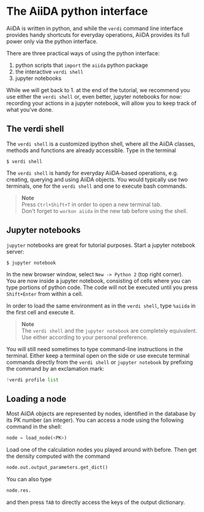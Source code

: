 # The AiiDA python interface

AiiDA is written in python, and while the `verdi` command line interface
provides handy shortcuts for everyday operations, AiiDA provides its
full power only via the python interface.

There are three practical ways of using the python interface:

 1. python scripts that `import` the `aiida` python package
 2. the interactive `verdi shell`
 3. jupyter notebooks 

While we will get back to 1. at the end of the tutorial,
we recommend you use either the `verdi shell` or, even better, jupyter notebooks
for now: recording your actions in a jupyter notebook, will allow you to 
keep track of what you've done.

## The verdi shell

The `verdi shell` is a customized ipython shell, where all the AiiDA classes,
methods and functions are already accessible. Type in the terminal

```terminal
$ verdi shell
```

The `verdi shell` is handy for everyday AiiDA-based operations, e.g. creating,
querying and using AiiDA objects.
You would typically use two terminals, one for the
`verdi shell` and one to execute bash commands.

> **Note**  
> Press `Ctrl+Shift+T` in order to open a new terminal tab.  
> Don't forget to `workon aiida` in the new tab before using the shell.

## Jupyter notebooks

`jupyter` notebooks are great for tutorial purposes.
Start a jupyter notebook server:

```terminal
$ jupyter notebook
```

In the new browser window, select `New -> Python 2` (top right corner).  
You are now inside a jupyter notebook, consisting of cells where you can type
portions of python code. The code will not be executed until you press
`Shift+Enter` from within a cell. 

In order to load the same environment as in the `verdi shell`, type `%aiida`
in the first cell and execute it. 

> **Note**  
> The `verdi shell` and the `jupyter notebook` are completely equivalent. 
> Use either according to your personal preference.

You will still need sometimes to type command-line instructions in
the terminal.
Either keep a terminal open on the side or use execute terminal commands
directly from the `verdi shell` or `jupyter notebook` by prefixing the 
command by an exclamation mark:

```python
!verdi profile list
```

## Loading a node

Most AiiDA objects are represented by nodes, identified in the database
by its PK number (an integer). You can access a node using the following
command in the shell:

```python
node = load_node(<PK>)
```

Load one of the calculation nodes you played around with before.
Then get the density computed with the command

```python
node.out.output_parameters.get_dict()
```

You can also type

```python
node.res.
```

and then press `TAB` to directly access the keys of the output dictionary.
